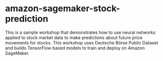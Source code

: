 # amazon-sagemaker-stock-prediction
This is a sample workshop that demonstrates how to use neural networks applied to stock market data to make predictions about future price movements for stocks. This workshop uses Deutsche Börse Public Dataset and builds TensorFlow based models to train and deploy on Amazon SageMaker.
